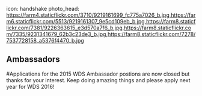 icon: handshake
photo_head: https://farm4.staticflickr.com/3710/9219161699_fc775a7026_b.jpg,https://farm6.staticflickr.com/5513/9219161307_9e5cd109eb_b.jpg,https://farm8.staticflickr.com/7381/9226363615_e3d570a7f6_b.jpg,https://farm8.staticflickr.com/7335/9231341679_62b3c23de3_b.jpg,https://farm8.staticflickr.com/7278/7537728158_a5376f4470_b.jpg

## Ambassadors

#Applications for the 2015 WDS Ambassador postions are now closed but thanks for your interest. Keep doing amazing things and please apply next year for WDS 2016!

<!-- # Nearly 3,000 attendees from dozens of countries are coming to Portland for the fifth annual World Domination Summit in July. Want to help?

<div class="zig-zags_blue"></div>

Our entire team is composed of volunteers and has been working for a year to prepare. For the big weekend, we’ll be recruiting additional help. You’ll work directly with the WDS organizers in serving our attendees by making them feel welcome and ensuring that everything runs smoothly. Rewards include fame, pizza, and your very own Ambassador t-shirt! 

**You must be available the entire weekend of July 10-12 and for an orientation on Monday, July 6th.**

To be considered for a spot, please fill out the application below. 

<div class="line-canvas"></div>

So, you want to apply to be a WDS 2015 Ambassador? Awesome! Just fill out this brief form and tell us a little about yourself. 


<div id="wufoo-k1qb9rtw1jhaxfo">
Fill out my <a href="https://worlddominationsummit.wufoo.com/forms/k1qb9rtw1jhaxfo">online form</a>.
</div>
<script type="text/javascript">var k1qb9rtw1jhaxfo;(function(d, t) {
var s = d.createElement(t), options = {
'userName':'worlddominationsummit',
'formHash':'k1qb9rtw1jhaxfo',
'autoResize':true,
'height':'2434',
'async':true,
'host':'wufoo.com',
'header':'show',
'ssl':true};
s.src = ('https:' == d.location.protocol ? 'https://' : 'http://') + 'www.wufoo.com/scripts/embed/form.js';
s.onload = s.onreadystatechange = function() {
var rs = this.readyState; if (rs) if (rs != 'complete') if (rs != 'loaded') return;
try { k1qb9rtw1jhaxfo = new WufooForm();k1qb9rtw1jhaxfo.initialize(options);k1qb9rtw1jhaxfo.display(); } catch (e) {}};
var scr = d.getElementsByTagName(t)[0], par = scr.parentNode; par.insertBefore(s, scr);
})(document, 'script');</script>
-->
